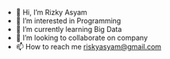 - 👋 Hi, I’m Rizky Asyam
- 👀 I’m interested in Programming
- 🌱 I’m currently learning Big Data
- 💞️ I’m looking to collaborate on company
- 📫 How to reach me riskyasyam@gmail.com

<!---
Risky-Asyam/Risky-Asyam is a ✨ special ✨ repository because its `README.md` (this file) appears on your GitHub profile.
You can click the Preview link to take a look at your changes.
--->
